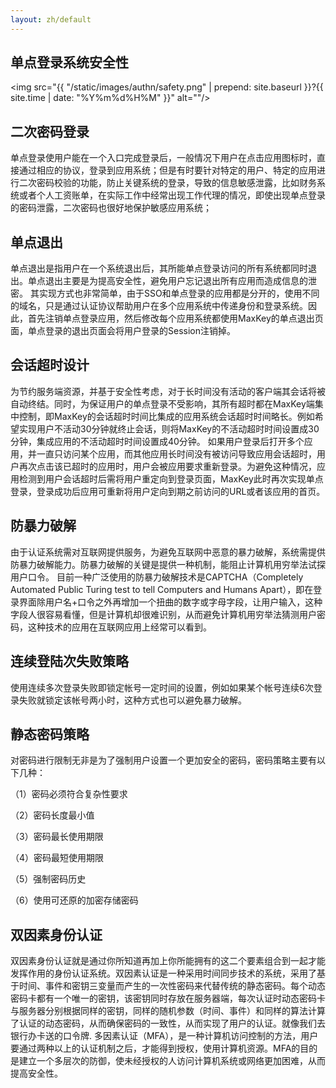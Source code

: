 ```yaml
---
layout: zh/default
---
```


<h2>单点登录系统安全性</h2>

<img src="{{ "/static/images/authn/safety.png" | prepend: site.baseurl }}?{{ site.time | date: "%Y%m%d%H%M" }}"  alt=""/>


<h2>二次密码登录</h2>

单点登录使用户能在一个入口完成登录后，一般情况下用户在点击应用图标时，直接通过相应的协议，登录到应用系统；但是有时要针对特定的用户、特定的应用进行二次密码校验的功能，防止关键系统的登录，导致的信息敏感泄露，比如财务系统或者个人工资账单，在实际工作中经常出现工作代理的情况，即使出现单点登录的密码泄露，二次密码也很好地保护敏感应用系统；

<h2>单点退出</h2>

单点退出是指用户在一个系统退出后，其所能单点登录访问的所有系统都同时退出。单点退出主要是为提高安全性，避免用户忘记退出所有应用而造成信息的泄密。
其实现方式也非常简单，由于SSO和单点登录的应用都是分开的，使用不同的域名，只是通过认证协议帮助用户在多个应用系统中传递身份和登录系统。因此，首先注销单点登录应用，然后修改每个应用系统都使用MaxKey的单点退出页面，单点登录的退出页面会将用户登录的Session注销掉。 

<h2>会话超时设计</h2>

为节约服务端资源，并基于安全性考虑，对于长时间没有活动的客户端其会话将被自动终结。同时，为保证用户的单点登录不受影响，其所有超时都在MaxKey端集中控制，即MaxKey的会话超时时间比集成的应用系统会话超时时间略长。例如希望实现用户不活动30分钟就终止会话，则将MaxKey的不活动超时时间设置成30分钟，集成应用的不活动超时时间设置成40分钟。
如果用户登录后打开多个应用，并一直只访问某个应用，而其他应用长时间没有被访问导致应用会话超时，用户再次点击该已超时的应用时，用户会被应用要求重新登录。为避免这种情况，应用检测到用户会话超时后需将用户重定向到登录页面，MaxKey此时再次实现单点登录，登录成功后应用可重新将用户定向到期之前访问的URL或者该应用的首页。

<h2>防暴力破解</h2>

由于认证系统需对互联网提供服务，为避免互联网中恶意的暴力破解，系统需提供防暴力破解能力。防暴力破解的关键是提供一种机制，能阻止计算机用穷举法试探用户口令。
目前一种广泛使用的防暴力破解技术是CAPTCHA（Completely Automated Public Turing test to tell Computers and Humans Apart），即在登录界面除用户名+口令之外再增加一个扭曲的数字或字母字段，让用户输入，这种字段人很容易看懂，但是计算机却很难识别，从而避免计算机用穷举法猜测用户密码，这种技术的应用在互联网应用上经常可以看到。

<h2>连续登陆次失败策略</h2>

使用连续多次登录失败即锁定帐号一定时间的设置，例如如果某个帐号连续6次登录失败就锁定该帐号两小时，这种方式也可以避免暴力破解。

<h2>静态密码策略</h2>

对密码进行限制无非是为了强制用户设置一个更加安全的密码，密码策略主要有以下几种：

（1）密码必须符合复杂性要求

（2）密码长度最小值

（3）密码最长使用期限

（4）密码最短使用期限

（5）强制密码历史

（6）使用可还原的加密存储密码

<h2>双因素身份认证</h2>

双因素身份认证就是通过你所知道再加上你所能拥有的这二个要素组合到一起才能发挥作用的身份认证系统。双因素认证是一种采用时间同步技术的系统，采用了基于时间、事件和密钥三变量而产生的一次性密码来代替传统的静态密码。每个动态密码卡都有一个唯一的密钥，该密钥同时存放在服务器端，每次认证时动态密码卡与服务器分别根据同样的密钥，同样的随机参数（时间、事件）和同样的算法计算了认证的动态密码，从而确保密码的一致性，从而实现了用户的认证。就像我们去银行办卡送的口令牌.
多因素认证（MFA），是一种计算机访问控制的方法，用户要通过两种以上的认证机制之后，才能得到授权，使用计算机资源。MFA的目的是建立一个多层次的防御，使未经授权的人访问计算机系统或网络更加困难，从而提高安全性。

